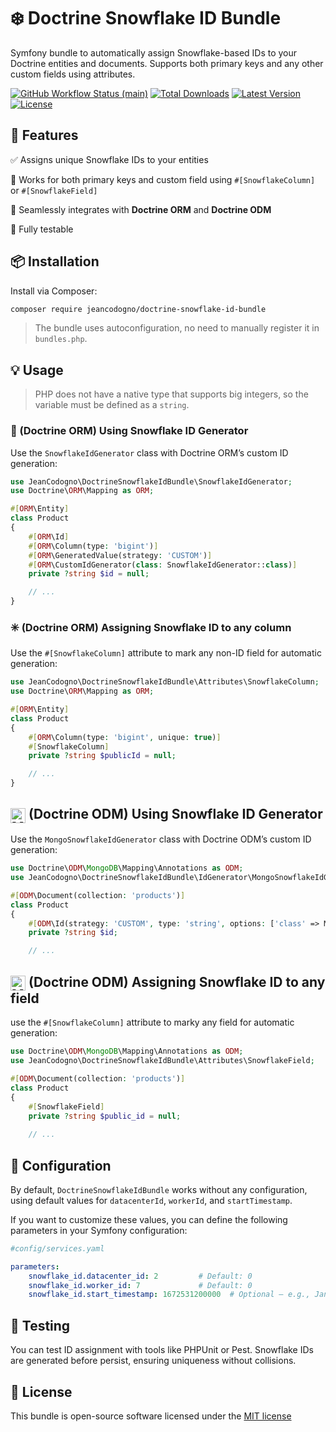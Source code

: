 # ❄️ Doctrine Snowflake ID Bundle

Symfony bundle to automatically assign Snowflake-based IDs to your Doctrine entities and documents.
Supports both primary keys and any other custom fields using attributes.

<p align="left">
    <p align="left">
        <a href="https://github.com/pestphp/pest/actions"><img alt="GitHub Workflow Status (main)" src="https://img.shields.io/github/actions/workflow/status/jeancodogno/doctrine-snowflake-id-bundle/ci.yml?branch=main&label=Tests"></a>
        <a href="https://packagist.org/packages/jeancodogno/doctrine-snowflake-id-bundle"><img alt="Total Downloads" src="https://img.shields.io/packagist/dt/jeancodogno/doctrine-snowflake-id-bundle"></a>
        <a href="https://packagist.org/packages/jeancodogno/doctrine-snowflake-id-bundle"><img alt="Latest Version" src="https://img.shields.io/packagist/v/jeancodogno/doctrine-snowflake-id-bundle"></a>
        <a href="https://packagist.org/packages/jeancodogno/doctrine-snowflake-id-bundle"><img alt="License" src="https://img.shields.io/packagist/l/jeancodogno/doctrine-snowflake-id-bundle"></a>
    </p>
</p>

## 🚀 Features

✅ Assigns unique Snowflake IDs to your entities

🔄 Works for both primary keys and custom field using `#[SnowflakeColumn]` or `#[SnowflakeField]`

🧩 Seamlessly integrates with **Doctrine ORM** and **Doctrine ODM**

🧪 Fully testable

## 📦 Installation

Install via Composer:

```bash
composer require jeancodogno/doctrine-snowflake-id-bundle
```
> The bundle uses autoconfiguration, no need to manually register it in `bundles.php`.
## 💡 Usage
> PHP does not have a native type that supports big integers, so the variable must be defined as a `string`.

### 🔐 (Doctrine ORM) Using Snowflake ID Generator
Use the `SnowflakeIdGenerator` class with Doctrine ORM’s custom ID generation:

```php
use JeanCodogno\DoctrineSnowflakeIdBundle\SnowflakeIdGenerator;
use Doctrine\ORM\Mapping as ORM;

#[ORM\Entity]
class Product
{
    #[ORM\Id]
    #[ORM\Column(type: 'bigint')]
    #[ORM\GeneratedValue(strategy: 'CUSTOM')]
    #[ORM\CustomIdGenerator(class: SnowflakeIdGenerator::class)]
    private ?string $id = null;

    // ...
}
```

### ✳️ (Doctrine ORM) Assigning Snowflake ID to any column
Use the `#[SnowflakeColumn]` attribute to mark any non-ID field for automatic generation:

```php
use JeanCodogno\DoctrineSnowflakeIdBundle\Attributes\SnowflakeColumn;
use Doctrine\ORM\Mapping as ORM;

#[ORM\Entity]
class Product
{
    #[ORM\Column(type: 'bigint', unique: true)]
    #[SnowflakeColumn]
    private ?string $publicId = null;

    // ...
}
```
## <img src="https://cdn.jsdelivr.net/gh/devicons/devicon/icons/mongodb/mongodb-original.svg" alt="MongoDB logo" width="24" style="vertical-align: middle;"> (Doctrine ODM) Using Snowflake ID Generator
Use the `MongoSnowflakeIdGenerator` class with Doctrine ODM’s custom ID generation:

```php
use Doctrine\ODM\MongoDB\Mapping\Annotations as ODM;
use JeanCodogno\DoctrineSnowflakeIdBundle\IdGenerator\MongoSnowflakeIdGenerator;

#[ODM\Document(collection: 'products')]
class Product
{
    #[ODM\Id(strategy: 'CUSTOM', type: 'string', options: ['class' => MongoSnowflakeIdGenerator::class])]
    private ?string $id;

    // ...
```

## <img src="https://cdn.jsdelivr.net/gh/devicons/devicon/icons/mongodb/mongodb-original.svg" alt="MongoDB logo" width="24" style="vertical-align: middle;"> (Doctrine ODM) Assigning Snowflake ID to any field
use the `#[SnowflakeColumn]` attribute to marky any field for automatic generation:

```php
use Doctrine\ODM\MongoDB\Mapping\Annotations as ODM;
use JeanCodogno\DoctrineSnowflakeIdBundle\Attributes\SnowflakeField;

#[ODM\Document(collection: 'products')]
class Product
{
    #[SnowflakeField]
    private ?string $public_id = null;
    
    // ...
```

## 🔧 Configuration
By default, `DoctrineSnowflakeIdBundle` works without any configuration, using default values for `datacenterId`, `workerId`, and `startTimestamp`.

If you want to customize these values, you can define the following parameters in your Symfony configuration:

```yaml 
#config/services.yaml

parameters:
    snowflake_id.datacenter_id: 2         # Default: 0
    snowflake_id.worker_id: 7             # Default: 0
    snowflake_id.start_timestamp: 1672531200000  # Optional – e.g., Jan 1, 2023 in milliseconds
```
## 🧪 Testing
You can test ID assignment with tools like PHPUnit or Pest. Snowflake IDs are generated before persist, ensuring uniqueness without collisions.

## 📜 License
This bundle is open-source software licensed under the [MIT license](https://choosealicense.com/licenses/mit/)
